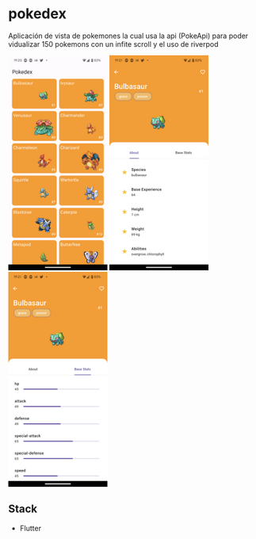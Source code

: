 # pokedex
Aplicación de vista de pokemones la cual usa la api (PokeApi) para poder vidualizar 150 pokemons con un infite scroll y el uso de riverpod

<img src="demo/list-pokemons.png" alt="Pokemons" width="200"/>
<img src="demo/pokemon-about.png" alt="About" width="200"/>
<img src="demo/pokemon-stats.png" alt="Stat" width="200"/>

## Stack
- Flutter
